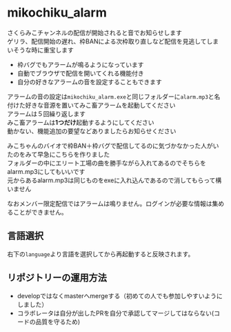 # mikochiku_alarm

さくらみこチャンネルの配信が開始されると音でお知らせします  
ゲリラ、配信開始の遅れ、枠BANによる次枠取り直しなど配信を見逃してしまいそうな時に重宝します  

* 枠バグでもアラームが鳴るようになっています
* 自動でブラウザで配信を開いてくれる機能付き
* 自分の好きなアラームの音を設定することもできます

アラームの音の設定は`mikochiku_alarm.exe`と同じフォルダーに`alarm.mp3`と名付けた好きな音源を置いてみこ畜アラームを起動してください  
アラームは５回繰り返します  
みこ畜アラームは**1つだけ**起動するようにしてください  
動かない、機能追加の要望などありましたらお知らせください  

みこちゃんのバイオで枠BAN＋枠バグで配信してるのに気づかなかった人がいたのをみて早急にこちらを作りました  
フォルダーの中にエリート工場の曲を勝手ながら入れてあるのでそちらをalarm.mp3にしてもいいです  
元からあるalarm.mp3は同じものをexeに入れ込んであるので消してもらって構いません  

なおメンバー限定配信ではアラームは鳴りません。ログインが必要な情報は集めることができません。

## 言語選択

右下の`language`より言語を選択してから再起動すると反映されます。  


## リポジトリーの運用方法

* developではなくmasterへmergeする（初めての人でも参加しやすいようにしました）
* コラボレータは自分が出したPRを自分で承認してマージしてはならない(コードの品質を守るため)
